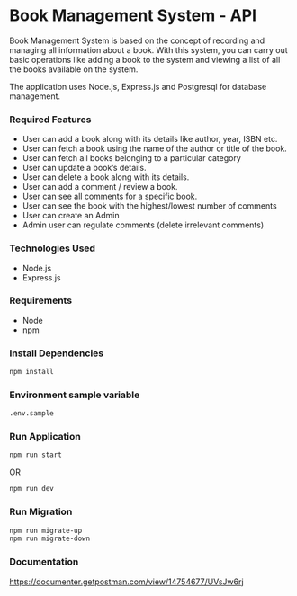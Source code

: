 # Book Management System - API
Book Management System is based on the concept of recording and managing all information about a book. With this system, you can carry out basic operations like adding a book to the system and viewing a list of all the books available on the system.

The application uses Node.js, Express.js and Postgresql for database management.

### Required Features

- User can add a book along with its details like author, year, ISBN etc.
- User can fetch a book using the name of the author or title of the book.
- User can fetch all books belonging to a particular category
- User can update a book’s details.
- User can delete a book along with its details.
- User can add a comment / review a book.
- User can see all comments for a specific book.
- User can see the book with the highest/lowest number of comments
- User can create an Admin
- Admin user can regulate comments (delete irrelevant comments)

### Technologies Used
- Node.js
- Express.js

### Requirements
- Node
- npm

### Install Dependencies
```bash
npm install
```

### Environment sample variable
```bash
.env.sample
```

### Run Application
```bash
npm run start
```
OR

```bash
npm run dev
```

### Run Migration
```bash
npm run migrate-up
npm run migrate-down
```
### Documentation
https://documenter.getpostman.com/view/14754677/UVsJw6rj
